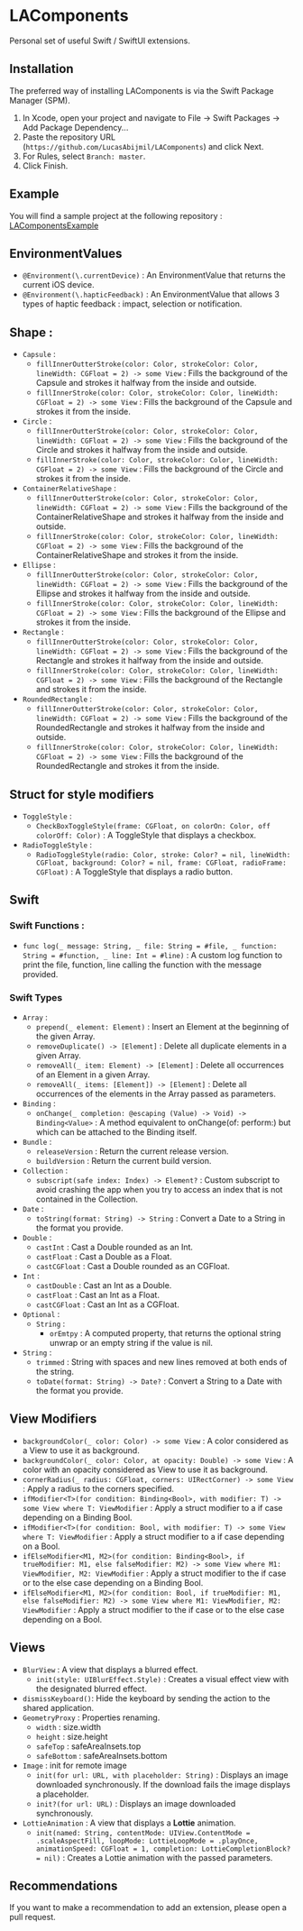 # LAComponents

Personal set of useful Swift / SwiftUI extensions.

## Installation 

The preferred way of installing LAComponents is via the Swift Package Manager (SPM).

1. In Xcode, open your project and navigate to File → Swift Packages → Add Package Dependency...
2. Paste the repository URL (`https://github.com/LucasAbijmil/LAComponents`) and click Next.
3. For Rules, select `Branch: master`.
4. Click Finish.

## Example 
You will find a sample project at the following repository : [LAComponentsExample](https://github.com/LucasAbijmil/LAComponentsExample)

## EnvironmentValues 

- `@Environment(\.currentDevice)` : An EnvironmentValue that returns the current iOS device.
- `@Environment(\.hapticFeedback)` : An EnvironmentValue that allows 3 types of haptic feedback : impact, selection or notification.


## Shape : 

- `Capsule` :
  - `fillInnerOutterStroke(color: Color, strokeColor: Color, lineWidth: CGFloat = 2) -> some View` : Fills the background of the Capsule and strokes it halfway from the inside and outside.
  - `fillInnerStroke(color: Color, strokeColor: Color, lineWidth: CGFloat = 2) -> some View` : Fills the background of the Capsule and strokes it from the inside.
- `Circle` : 
  - `fillInnerOutterStroke(color: Color, strokeColor: Color, lineWidth: CGFloat = 2) -> some View` : Fills the background of the Circle and strokes it halfway from the inside and outside.
  - `fillInnerStroke(color: Color, strokeColor: Color, lineWidth: CGFloat = 2) -> some View` : Fills the background of the Circle and strokes it from the inside.
- `ContainerRelativeShape` : 
  - `fillInnerOutterStroke(color: Color, strokeColor: Color, lineWidth: CGFloat = 2) -> some View` : Fills the background of the ContainerRelativeShape and strokes it halfway from the inside and outside.
  - `fillInnerStroke(color: Color, strokeColor: Color, lineWidth: CGFloat = 2) -> some View` : Fills the background of the ContainerRelativeShape and strokes it from the inside.
- `Ellipse` : 
  - `fillInnerOutterStroke(color: Color, strokeColor: Color, lineWidth: CGFloat = 2) -> some View` : Fills the background of the Ellipse and strokes it halfway from the inside and outside.
  - `fillInnerStroke(color: Color, strokeColor: Color, lineWidth: CGFloat = 2) -> some View` : Fills the background of the Ellipse and strokes it from the inside.
- `Rectangle` : 
  - `fillInnerOutterStroke(color: Color, strokeColor: Color, lineWidth: CGFloat = 2) -> some View` : Fills the background of the Rectangle and strokes it halfway from the inside and outside.
  - `fillInnerStroke(color: Color, strokeColor: Color, lineWidth: CGFloat = 2) -> some View` : Fills the background of the Rectangle and strokes it from the inside.
- `RoundedRectangle` :
  - `fillInnerOutterStroke(color: Color, strokeColor: Color, lineWidth: CGFloat = 2) -> some View` : Fills the background of the RoundedRectangle and strokes it halfway from the inside and outside.
  - `fillInnerStroke(color: Color, strokeColor: Color, lineWidth: CGFloat = 2) -> some View` : Fills the background of the RoundedRectangle and strokes it from the inside.
  
  
## Struct for style modifiers 

- `ToggleStyle` :
  - `CheckBoxToggleStyle(frame: CGFloat, on colorOn: Color, off colorOff: Color)` : A ToggleStyle that displays a checkbox.
- `RadioToggleStyle` :
  - `RadioToggleStyle(radio: Color, stroke: Color? = nil, lineWidth: CGFloat, background: Color? = nil, frame: CGFloat, radioFrame: CGFloat)` : A ToggleStyle that displays a radio button.


## Swift

### Swift Functions : 
- `func log(_ message: String, _ file: String = #file, _ function: String = #function, _ line: Int = #line)` : A custom log function to print the file, function, line calling the function with the message provided.

### Swift Types
- `Array` : 
  - `prepend(_ element: Element)` : Insert an Element at the beginning of the given Array.
  - `removeDuplicate() -> [Element]` : Delete all duplicate elements in a given Array.
  - `removeAll(_ item: Element) -> [Element]` :  Delete all occurrences of an Element in a given Array.
  - `removeAll(_ items: [Element]) -> [Element]` : Delete all occurrences of the elements in the Array passed as parameters.
- `Binding` :
  - `onChange(_ completion: @escaping (Value) -> Void) -> Binding<Value>` : A method equivalent to onChange(of: perform:) but which can be attached to the Binding itself.
- `Bundle` : 
  - `releaseVersion` : Return the current release version.
  - `buildVersion` : Return the current build version.
- `Collection` :
  - `subscript(safe index: Index) -> Element?` : Custom subscript to avoid crashing the app when you try to access an index that is not contained in the Collection.
- `Date` : 
  - `toString(format: String) -> String` : Convert a Date to a String in the format you provide.
- `Double` : 
  - `castInt` : Cast a Double rounded as an Int.
  - `castFloat` : Cast a Double as a Float.
  - `castCGFloat` : Cast a Double rounded as an CGFloat.
- `Int` : 
  - `castDouble` : Cast an Int as a Double.
  - `castFloat` : Cast an Int as a Float.
  - `castCGFloat` : Cast an Int as a CGFloat.
- `Optional` :
  - `String` : 
    - `orEmtpy` : A computed property, that returns the optional string unwrap or an empty string if the value is nil.
- `String` :  
  - `trimmed` : String with spaces and new lines removed at both ends of the string.
  - `toDate(format: String) -> Date?` : Convert a String to a Date with the format you provide.
  
  
## View Modifiers

  - `backgroundColor(_ color: Color) -> some View` : A color considered as a View to use it as background.
  - `backgroundColor(_ color: Color, at opacity: Double) -> some View` : A color with an opacity considered as View to use it as background.
  - `cornerRadius(_ radius: CGFloat, corners: UIRectCorner) -> some View` : Apply a radius to the corners specified.
  - `ifModifier<T>(for condition: Binding<Bool>, with modifier: T) -> some View where T: ViewModifier` : Apply a struct modifier to a if case depending on a Binding Bool.
  - `ifModifier<T>(for condition: Bool, with modifier: T) -> some View where T: ViewModifier` : Apply a struct modifier to a if case depending on a Bool.
  - `ifElseModifier<M1, M2>(for condition: Binding<Bool>, if trueModifier: M1, else falseModifier: M2) -> some View where M1: ViewModifier, M2: ViewModifier` : Apply a struct modifier to the if case or to the else case depending on a Binding Bool.
  - `ifElseModifier<M1, M2>(for condition: Bool, if trueModifier: M1, else falseModifier: M2) -> some View where M1: ViewModifier, M2: ViewModifier` : Apply a struct modifier to the if case or to the else case depending on a Bool.
  
  
## Views

- `BlurView` : A view that displays a blurred effect.
  -  `init(style: UIBlurEffect.Style)` : Creates a visual effect view with the designated blurred effect.
- `dismissKeyboard()`: Hide the keyboard by sending the action to the shared application.
- `GeometryProxy` : Properties renaming.
  - `width` : size.width
  - `height` : size.height
  - `safeTop` : safeAreaInsets.top
  - `safeBottom` : safeAreaInsets.bottom
- `Image` : init for remote image
  - `init(for url: URL, with placeholder: String)` : Displays an image downloaded synchronously. If the download fails the image displays a placeholder.
  - `init?(for url: URL)` : Displays an image downloaded synchronously.
- `LottieAnimation` : A view that displays a **Lottie** animation.
  - `init(named: String, contentMode: UIView.ContentMode = .scaleAspectFill, loopMode: LottieLoopMode = .playOnce, animationSpeed: CGFloat = 1, completion: LottieCompletionBlock? = nil)` : Creates a Lottie animation with the passed parameters.


## Recommendations

If you want to make a recommendation to add an extension, please open a pull request.
